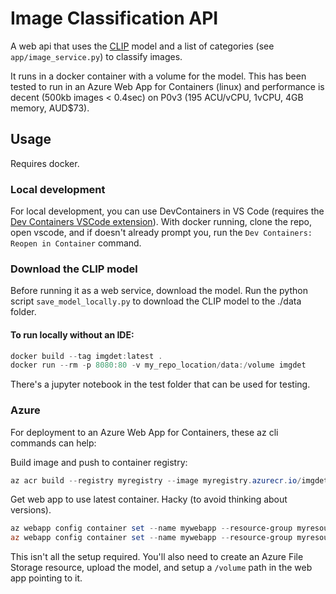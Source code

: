 # Image Classification API

A web api that uses the [CLIP](https://github.com/openai/CLIP) model and a list of categories (see `app/image_service.py`) to classify images.

It runs in a docker container with a volume for the model. This has been tested to run in an Azure Web App for Containers (linux) and performance is decent (500kb images < 0.4sec) on P0v3 (195 ACU/vCPU, 1vCPU, 4GB memory, AUD$73).

## Usage

Requires docker.

### Local development
For local development, you can use DevContainers in VS Code (requires the [Dev Containers VSCode extension](https://marketplace.visualstudio.com/items?itemName=ms-vscode-remote.remote-containers)). With docker running, clone the repo, open vscode, and if doesn't already prompt you, run the `Dev Containers: Reopen in Container` command.

### Download the CLIP model
Before running it as a web service, download the model. Run the python script `save_model_locally.py` to download the CLIP model to the ./data folder.

#### To run locally without an IDE:
```powershell
docker build --tag imgdet:latest .
docker run --rm -p 8080:80 -v my_repo_location/data:/volume imgdet
```

There's a jupyter notebook in the test folder that can be used for testing.

### Azure
For deployment to an Azure Web App for Containers, these az cli commands can help:

Build image and push to container registry:
```powershell
az acr build --registry myregistry --image myregistry.azurecr.io/imgdet:latest .
```

Get web app to use latest container. Hacky (to avoid thinking about versions).
```powershell
az webapp config container set --name mywebapp --resource-group myresourcegroup --container-image-name myregistry.azurecr.io/imgdet:0.0.999
az webapp config container set --name mywebapp --resource-group myresourcegroup --container-image-name myregistry.azurecr.io/imgdet:latest
```

This isn't all the setup required. You'll also need to create an Azure File Storage resource, upload the model, and setup a `/volume` path in the web app pointing to it.